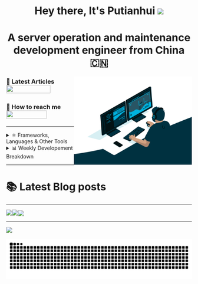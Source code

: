 <h1 align="center">Hey there, It's Putianhui <img src="https://raw.githubusercontent.com/MartinHeinz/MartinHeinz/master/wave.gif" width="30px"></h1>
<h1 align="center">A server operation and maintenance development engineer from China🇨🇳</h1>
  
<img src="https://github.com/gurjeetsinghvirdee/gurjeetsinghvirdee/blob/main/vector.gif" align="right" width="320">  

<div align="left">
  <h3> 📕 Latest Articles 
    <a href="https://www.putianhui.cn" target="_blank">
    <img src="https://img.shields.io/badge/geeksforgeeks-2F8D46?style=for-the-badge&logo=geeksforgeeks&logoColor=fff" width="120" height="22"></a>
  </h3> 
  <h3> 💌 How to reach me
    <a href="https://www.putianhui.cn" target="_blank">
    <a href = "mailto: tianhuipu@163.com" target="_blank"><img src="https://img.shields.io/badge/Hey, gurjeet-fff?style=for-the-badge&logo=gmail&logoColor=D74E43" width="110" height="22"></a>
   </h3>
</div>  
  
<hr>
  
<details>  
  <summary>⚛️ Frameworks, Languages & Other Tools</summary>
  <p align="center">
    <img src="https://img.shields.io/badge/Git-F05032?style=for-the-badge&logo=github&logoColor=white" alt="git" />
    <img src="https://img.shields.io/badge/Github-000000?style=for-the-badge&logo=github&logoColor=white" alt="github" />
    <img src="https://img.shields.io/badge/HTML5-E34F26?style=for-the-badge&logo=html5&logoColor=white" alt="html5" />
    <img src="https://img.shields.io/badge/JavaScript-F7DF1E?style=for-the-badge&logo=javascript&logoColor=black" alt="javascript" />
    <img src="https://img.shields.io/badge/json-3A3A3A?style=for-the-badge&logo=json&logoColor=fff" alt="json" />
    <img src="https://img.shields.io/badge/markdown-499bea?style=for-the-badge&logo=markdown&logoColor=white" alt="markdown" />
    <img src="https://img.shields.io/badge/MongoDB-4EA94B?style=for-the-badge&logo=mongodb&logoColor=white" alt="mongodb" />
    <img src="https://img.shields.io/badge/MySQL-4479A1?style=for-the-badge&logo=mysql&logoColor=white" alt="my sql" />
    <img src="https://img.shields.io/badge/node.js-6DA55F?style=for-the-badge&logo=node.js&logoColor=white" alt="node" />
    <img src="https://img.shields.io/badge/npm-CB3837?style=for-the-badge&logo=npm&logoColor=white" alt="npm" />
    <img src="https://img.shields.io/badge/postman-E95723?style=for-the-badge&logo=postman&logoColor=white" alt="postman" />
    <img src="https://img.shields.io/badge/Visual_Studio_Code-0078D4?style=for-the-badge&logo=visual%20studio%20code&logoColor=white" alt="visual studio code" />
    <img src="https://img.shields.io/badge/windows-0078D6?style=for-the-badge&logo=windows&logoColor=fff" alt="windows" />
  </p>
</details>  
  
<details>
  <summary>📊 Weekly Developement Breakdown</summary>
  
<!--START_SECTION:waka-->
```text
Other        13 mins         █████████████████████░░░░   84.44 % 
Markdown     2 mins          ███▒░░░░░░░░░░░░░░░░░░░░░   13.18 % 
```
<!--END_SECTION:waka--> 
</details>  
 
<hr>  
  
# 📚 Latest Blog posts
<!-- BLOG-POST-LIST:START -->
<!-- BLOG-POST-LIST:END -->  
  
<hr>  
  
<a href="https://github-readme-stats.vercel.app/api/top-langs/?username=putianhui&layout=compact&theme=midnight-purple">
  <img align="center" src="https://github-readme-stats.vercel.app/api/top-langs/?username=putianhui&layout=compact&theme=midnight-purple" />
</a>    

<a href="https://github-readme-streak-stats.herokuapp.com/?user=putianhui&theme=midnight-purple">
  <img align="left" src="https://github-readme-streak-stats.herokuapp.com/?user=putianhui&theme=midnight-purple" />
</a>
  
<a href="https://github-readme-stats.vercel.app/api?username=putianhui&theme=midnight-purple">
  <img align="left" src="https://github-readme-stats.vercel.app/api?username=putianhui&show_icons=true&theme=midnight-purple" />
</a>
  
<hr>   

<p align="left">
  <img width="90%" 
   src="https://activity-graph.herokuapp.com/graph?username=putianhui&theme=synthwave-84" />
</p>   
  
<img src="https://github.com/gurjeetsinghvirdee/gurjeetsinghvirdee/blob/main/github-user-contribution.svg">    
